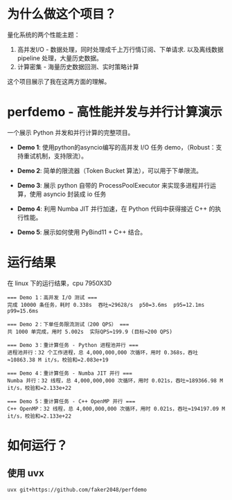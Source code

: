 # 为什么做这个项目？

量化系统的两个性能主题：  
1. 高并发I/O - 数据处理，同时处理成千上万行情订阅、下单请求. 以及离线数据 pipeline 处理，大量历史数据。
2. 计算密集 - 海量历史数据回测、实时策略计算  

这个项目展示了我在这两方面的理解。

# perfdemo - 高性能并发与并行计算演示

一个展示 Python 并发和并行计算的完整项目。

- **Demo 1**: 使用python的asyncio编写的高并发 I/O 任务 demo，（Robust：支持重试机制，支持限流）。

- **Demo 2**: 简单的限流器（Token Bucket 算法），可以用于下单限流。

- **Demo 3**: 展示 python 自带的 ProcessPoolExecutor 来实现多进程并行运算，使用 asyncio 封装成 io 任务

- **Demo 4**: 利用 Numba JIT 并行加速，在 Python 代码中获得接近 C++ 的执行性能。

- **Demo 5**: 展示如何使用 PyBind11 + C++ 结合。


# 运行结果

在 linux 下的运行结果，cpu 7950X3D

```
=== Demo 1：高并发 I/O 测试 ===
完成 10000 条任务，耗时 0.338s  吞吐≈29628/s  p50=3.6ms  p95=12.1ms  p99=15.6ms

=== Demo 2：下单任务限流测试（200 QPS） ===
共 1000 单完成，用时 5.002s  实际QPS≈199.9 (目标≈200 QPS)

=== Demo 3：重计算任务 - Python 进程池并行 ===
进程池并行：32 个工作进程，总 4,000,000,000 次循环，用时 0.368s，吞吐≈10863.38 M it/s，校验和=2.083e+19

=== Demo 4：重计算任务 - Numba JIT 并行 ===
Numba 并行：32 线程，总 4,000,000,000 次循环，用时 0.021s，吞吐≈189366.98 M it/s，校验和=2.133e+22

=== Demo 5：重计算任务 - C++ OpenMP 并行 ===
C++ OpenMP：32 线程，总 4,000,000,000 次循环，用时 0.021s，吞吐≈194197.09 M it/s，校验和=2.133e+22
```

# 如何运行？

## 使用 uvx 

```
uvx git+https://github.com/faker2048/perfdemo
```
